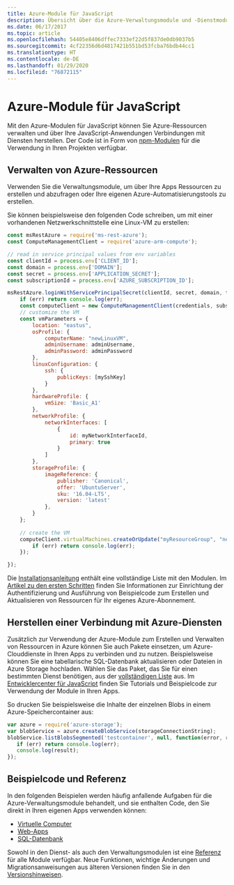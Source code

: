 ```yaml
---
title: Azure-Module für JavaScript
description: Übersicht über die Azure-Verwaltungsmodule und -Dienstmodule für JavaScript
ms.date: 06/17/2017
ms.topic: article
ms.openlocfilehash: 54405e8406dffec7333ef22d5f837de0db9037b5
ms.sourcegitcommit: 4cf22356d6d4817421b551bd53fcba76bdb44cc1
ms.translationtype: HT
ms.contentlocale: de-DE
ms.lasthandoff: 01/29/2020
ms.locfileid: "76872115"
---
```

# <a name="azure-modules-for-javascript"></a>Azure-Module für JavaScript

Mit den Azure-Modulen für JavaScript können Sie Azure-Ressourcen verwalten und über Ihre JavaScript-Anwendungen Verbindungen mit Diensten herstellen. Der Code ist in Form von [npm-Modulen](../node-sdk-azure-install.md) für die Verwendung in Ihren Projekten verfügbar. 

## <a name="manage-azure-resources"></a>Verwalten von Azure-Ressourcen

Verwenden Sie die Verwaltungsmodule, um über Ihre Apps Ressourcen zu erstellen und abzufragen oder Ihre eigenen Azure-Automatisierungstools zu erstellen. 

Sie können beispielsweise den folgenden Code schreiben, um mit einer vorhandenen Netzwerkschnittstelle eine Linux-VM zu erstellen:

```javascript
const msRestAzure = require('ms-rest-azure');
const ComputeManagementClient = require('azure-arm-compute');

// read in service principal values from env variables
const clientId = process.env['CLIENT_ID'];
const domain = process.env['DOMAIN'];
const secret = process.env['APPLICATION_SECRET'];
const subscriptionId = process.env['AZURE_SUBSCRIPTION_ID'];

msRestAzure.loginWithServicePrincipalSecret(clientId, secret, domain, function (err, credentials, subscriptions) {
    if (err) return console.log(err);
    const computeClient = new ComputeManagementClient(credentials, subscriptionId);
    // customize the VM 
    const vmParameters = {
        location: "eastus",
        osProfile: {
            computerName: "newLinuxVM",
            adminUsername: adminUsername,
            adminPassword: adminPassword
        },
        linuxConfiguration: {
            ssh: {
                publicKeys: [mySshKey]
            }
        },
        hardwareProfile: {
            vmSize: 'Basic_A1'
        },
        networkProfile: {
            networkInterfaces: [
                {
                    id: myNetworkInterfaceId,
                    primary: true
                }
            ]
        },
        storageProfile: {
            imageReference: {
                publisher: 'Canonical',
                offer: 'UbuntuServer',
                sku: '16.04-LTS',
                version: 'latest'
            },
        }
    };
 
    // create the VM
    computeClient.virtualMachines.createOrUpdate("myResourceGroup", "newLinuxVM", vmParameters, function (err, data) {
        if (err) return console.log(err);
    });

});
```

Die [Installationsanleitung](../node-sdk-azure-install.md) enthält eine vollständige Liste mit den Modulen. Im [Artikel zu den ersten Schritten](../node-sdk-azure-get-started.md) finden Sie Informationen zur Einrichtung der Authentifizierung und Ausführung von Beispielcode zum Erstellen und Aktualisieren von Ressourcen für Ihr eigenes Azure-Abonnement. 

## <a name="connect-to-azure-services"></a>Herstellen einer Verbindung mit Azure-Diensten

Zusätzlich zur Verwendung der Azure-Module zum Erstellen und Verwalten von Ressourcen in Azure können Sie auch Pakete einsetzen, um Azure-Clouddienste in Ihren Apps zu verbinden und zu nutzen. Beispielsweise können Sie eine tabellarische SQL-Datenbank aktualisieren oder Dateien in Azure Storage hochladen. Wählen Sie das Paket, das Sie für einen bestimmten Dienst benötigen, aus der [vollständigen Liste](../node-sdk-azure-install.md) aus. Im [Entwicklercenter für JavaScript](https://azure.microsoft.com/develop/nodejs/) finden Sie Tutorials und Beispielcode zur Verwendung der Module in Ihren Apps.

So drucken Sie beispielsweise die Inhalte der einzelnen Blobs in einem Azure-Speichercontainer aus:

```javascript
var azure = require('azure-storage');
var blobService = azure.createBlobService(storageConnectionString);
blobService.listBlobsSegmented('testcontainer', null, function(error, result, response) {
   if (err) return console.log(err);
   console.log(result);
});
```

## <a name="sample-code-and-reference"></a>Beispielcode und Referenz

In den folgenden Beispielen werden häufig anfallende Aufgaben für die Azure-Verwaltungsmodule behandelt, und sie enthalten Code, den Sie direkt in Ihren eigenen Apps verwenden können:

- [Virtuelle Computer](../node-samples-services-compute.md)
- [Web-Apps](../node-samples-services-web-and-mobile.md)
- [SQL-Datenbank](../node-samples-services-database.md)
   
Sowohl in den Dienst- als auch den Verwaltungsmodulen ist eine [Referenz](/javascript/api) für alle Module verfügbar. Neue Funktionen, wichtige Änderungen und Migrationsanweisungen aus älteren Versionen finden Sie in den [Versionshinweisen](https://github.com/Azure/azure-sdk-for-node/releases).
